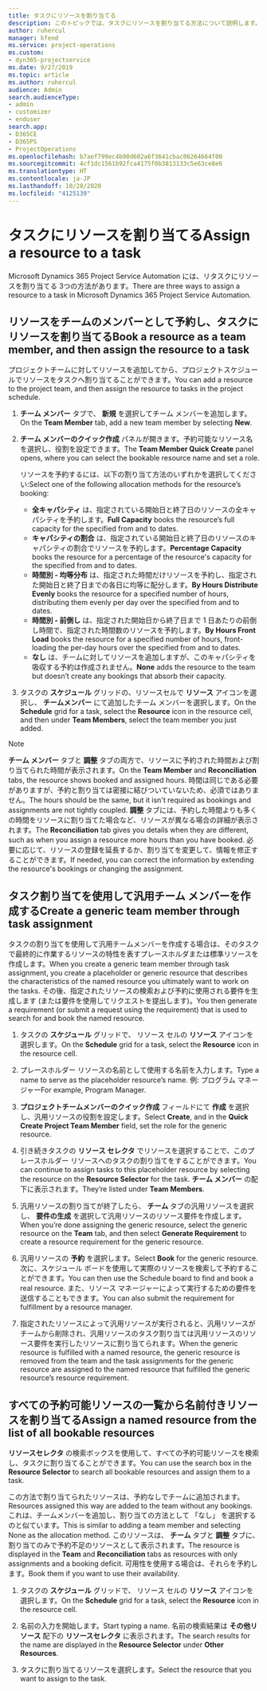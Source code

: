 ```yaml
---
title: タスクにリソースを割り当てる
description: このトピックでは、タスクにリソースを割り当てる方法について説明します。
author: ruhercul
manager: kfend
ms.service: project-operations
ms.custom:
- dyn365-projectservice
ms.date: 9/27/2019
ms.topic: article
ms.author: ruhercul
audience: Admin
search.audienceType:
- admin
- customizer
- enduser
search.app:
- D365CE
- D365PS
- ProjectOperations
ms.openlocfilehash: b7aef799ec4b90d602a6f3641cbac06264664f00
ms.sourcegitcommit: 4cf1dc1561b92fca4175f0b3813133c5e63ce8e6
ms.translationtype: HT
ms.contentlocale: ja-JP
ms.lasthandoff: 10/28/2020
ms.locfileid: "4125139"
---
```

# <a name="assign-a-resource-to-a-task"></a><span data-ttu-id="ddf6f-103">タスクにリソースを割り当てる</span><span class="sxs-lookup"><span data-stu-id="ddf6f-103">Assign a resource to a task</span></span>

<span data-ttu-id="ddf6f-104">Microsoft Dynamics 365 Project Service Automation には、リタスクにリソースを割り当てる 3つの方法があります。</span><span class="sxs-lookup"><span data-stu-id="ddf6f-104">There are three ways to assign a resource to a task in Microsoft Dynamics 365 Project Service Automation.</span></span>

## <a name="book-a-resource-as-a-team-member-and-then-assign-the-resource-to-a-task"></a><span data-ttu-id="ddf6f-105">リソースをチームのメンバーとして予約し、タスクにリソースを割り当てる</span><span class="sxs-lookup"><span data-stu-id="ddf6f-105">Book a resource as a team member, and then assign the resource to a task</span></span>

<span data-ttu-id="ddf6f-106">プロジェクトチームに対してリソースを追加してから、プロジェクトスケジュールでリソースをタスクへ割り当てることができます。</span><span class="sxs-lookup"><span data-stu-id="ddf6f-106">You can add a resource to the project team, and then assign the resource to tasks in the project schedule.</span></span>

1. <span data-ttu-id="ddf6f-107">**チーム メンバー** タブで、 **新規** を選択してチーム メンバーを追加します。</span><span class="sxs-lookup"><span data-stu-id="ddf6f-107">On the **Team Member** tab, add a new team member by selecting **New**.</span></span> 

2. <span data-ttu-id="ddf6f-108">**チーム メンバーのクイック作成** パネルが開きます。予約可能なリソース名を選択し、役割を設定できます。</span><span class="sxs-lookup"><span data-stu-id="ddf6f-108">The **Team Member Quick Create** panel opens, where you can select the bookable resource name and set a role.</span></span> 

    <span data-ttu-id="ddf6f-109">リソースを予約するには、以下の割り当て方法のいずれかを選択してください:</span><span class="sxs-lookup"><span data-stu-id="ddf6f-109">Select one of the following allocation methods for the resource’s booking:</span></span>

    - <span data-ttu-id="ddf6f-110">**全キャパシティ** は、指定されている開始日と終了日のリソースの全キャパシティを予約します。</span><span class="sxs-lookup"><span data-stu-id="ddf6f-110">**Full Capacity** books the resource’s full capacity for the specified from and to dates.</span></span>
    - <span data-ttu-id="ddf6f-111">**キャパシティの割合** は、指定されている開始日と終了日のリソースのキャパシティの割合でリソースを予約します。</span><span class="sxs-lookup"><span data-stu-id="ddf6f-111">**Percentage Capacity** books the resource for a percentage of the resource's capacity for the specified from and to dates.</span></span>
    - <span data-ttu-id="ddf6f-112">**時間別 - 均等分布** は、指定された時間だけリソースを予約し、指定された開始日と終了日までの各日に均等に配分します。</span><span class="sxs-lookup"><span data-stu-id="ddf6f-112">**By Hours Distribute Evenly** books the resource for a specified number of hours, distributing them evenly per day over the specified from and to dates.</span></span>
    - <span data-ttu-id="ddf6f-113">**時間別 - 前倒し** は、指定された開始日から終了日まで 1 日あたりの前倒し時間で、指定された時間数のリソースを予約します。</span><span class="sxs-lookup"><span data-stu-id="ddf6f-113">**By Hours Front Load** books the resource for a specified number of hours, front-loading the per-day hours over the specified from and to dates.</span></span>
    - <span data-ttu-id="ddf6f-114">**なし** は、チームに対してリソースを追加しますが、このキャパシティを吸収する予約は作成されません。</span><span class="sxs-lookup"><span data-stu-id="ddf6f-114">**None** adds the resource to the team but doesn’t create any bookings that absorb their capacity.</span></span>

3. <span data-ttu-id="ddf6f-115">タスクの **スケジュール** グリッドの、リソースセルで **リソース** アイコンを選択し、 **チームメンバー** にて追加したチーム メンバーを選択します。</span><span class="sxs-lookup"><span data-stu-id="ddf6f-115">On the **Schedule** grid for a task, select the **Resource** icon in the resource cell, and then under **Team Members**, select the team member you just added.</span></span> 

> [!NOTE]
> <span data-ttu-id="ddf6f-116">**チーム メンバー** タブと **調整** タブの両方で、リソースに予約された時間および割り当てられた時間が表示されます。</span><span class="sxs-lookup"><span data-stu-id="ddf6f-116">On the **Team Member** and **Reconciliation** tabs, the resource shows booked and assigned hours.</span></span> <span data-ttu-id="ddf6f-117">時間は同じである必要がありますが、予約と割り当ては密接に結びついていないため、必須ではありません。</span><span class="sxs-lookup"><span data-stu-id="ddf6f-117">The hours should be the same, but it isn't required as bookings and assignments are not tightly coupled.</span></span> <span data-ttu-id="ddf6f-118">**調整** タブには、予約した時間よりも多くの時間をリソースに割り当てた場合など、リソースが異なる場合の詳細が表示されます。</span><span class="sxs-lookup"><span data-stu-id="ddf6f-118">The **Reconciliation** tab gives you details when they are different, such as when you assign a resource more hours than you have booked.</span></span> <span data-ttu-id="ddf6f-119">必要に応じて、リソースの登録を延長するか、割り当てを変更して、情報を修正することができます。</span><span class="sxs-lookup"><span data-stu-id="ddf6f-119">If needed, you can correct the information by extending the resource's bookings or changing the assignment.</span></span>

## <a name="create-a-generic-team-member-through-task-assignment"></a><span data-ttu-id="ddf6f-120">タスク割り当てを使用して汎用チーム メンバーを作成する</span><span class="sxs-lookup"><span data-stu-id="ddf6f-120">Create a generic team member through task assignment</span></span>

<span data-ttu-id="ddf6f-121">タスクの割り当てを使用して汎用チームメンバーを作成する場合は、そのタスクで最終的に作業するリソースの特性を表すプレースホルダまたは標準リソースを作成します。</span><span class="sxs-lookup"><span data-stu-id="ddf6f-121">When you create a generic team member through task assignment, you create a placeholder or generic resource that describes the characteristics of the named resource you ultimately want to work on the tasks.</span></span> <span data-ttu-id="ddf6f-122">その後、指定されたリソースの検索および予約に使用される要件を生成します (または要件を使用してリクエストを提出します)。</span><span class="sxs-lookup"><span data-stu-id="ddf6f-122">You then generate a requirement (or submit a request using the requirement) that is used to search for and book the named resource.</span></span>

1. <span data-ttu-id="ddf6f-123">タスクの **スケジュール** グリッドで、 リソース セルの **リソース** アイコンを選択します。</span><span class="sxs-lookup"><span data-stu-id="ddf6f-123">On the **Schedule** grid for a task, select the **Resource** icon in the resource cell.</span></span>

2. <span data-ttu-id="ddf6f-124">プレースホルダー リソースの名前として使用する名前を入力します。</span><span class="sxs-lookup"><span data-stu-id="ddf6f-124">Type a name to serve as the placeholder resource’s name.</span></span> <span data-ttu-id="ddf6f-125">例: プログラム マネージャー</span><span class="sxs-lookup"><span data-stu-id="ddf6f-125">For example, Program Manager.</span></span>

3. <span data-ttu-id="ddf6f-126">**プロジェクトチームメンバーのクイック作成** フィールドにて **作成** を選択し、汎用リソースの役割を設定します。</span><span class="sxs-lookup"><span data-stu-id="ddf6f-126">Select **Create**, and in the **Quick Create Project Team Member** field, set the role for the generic resource.</span></span>

4. <span data-ttu-id="ddf6f-127">引き続きタスクの **リソース セレクタ** でリソースを選択することで、このプレースホルダー リソースへのタスクの割り当てをすることができます。</span><span class="sxs-lookup"><span data-stu-id="ddf6f-127">You can continue to assign tasks to this placeholder resource by selecting the resource on the **Resource Selector** for the task.</span></span> <span data-ttu-id="ddf6f-128">**チーム メンバー** の配下に表示されます。</span><span class="sxs-lookup"><span data-stu-id="ddf6f-128">They’re listed under **Team Members**.</span></span>

5. <span data-ttu-id="ddf6f-129">汎用リソースの割り当てが終了したら、 **チーム** タブの汎用リソースを選択し、 **要件の生成** を選択して汎用リソースのリソース要件を作成します。</span><span class="sxs-lookup"><span data-stu-id="ddf6f-129">When you’re done assigning the generic resource, select the generic resource on the **Team** tab, and then select **Generate Requirement** to create a resource requirement for the generic resource.</span></span>

6. <span data-ttu-id="ddf6f-130">汎用リソースの **予約** を選択します。</span><span class="sxs-lookup"><span data-stu-id="ddf6f-130">Select **Book** for the generic resource.</span></span> <span data-ttu-id="ddf6f-131">次に、スケジュール ボードを使用して実際のリソースを検索して予約することができます。</span><span class="sxs-lookup"><span data-stu-id="ddf6f-131">You can then use the Schedule board to find and book a real resource.</span></span> <span data-ttu-id="ddf6f-132">また、リソース マネージャーによって実行するための要件を送信することもできます。</span><span class="sxs-lookup"><span data-stu-id="ddf6f-132">You can also submit the requirement for fulfillment by a resource manager.</span></span>

7. <span data-ttu-id="ddf6f-133">指定されたリソースによって汎用リソースが実行されると、汎用リソースがチームから削除され、汎用リソースのタスク割り当ては汎用リソースのリソース要件を実行したリソースに割り当てられます。</span><span class="sxs-lookup"><span data-stu-id="ddf6f-133">When the generic resource is fulfilled with a named resource, the generic resource is removed from the team and the task assignments for the generic resource are assigned to the named resource that fulfilled the generic resource’s resource requirement.</span></span>

## <a name="assign-a-named-resource-from-the-list-of-all-bookable-resources"></a><span data-ttu-id="ddf6f-134">すべての予約可能リソースの一覧から名前付きリソースを割り当てる</span><span class="sxs-lookup"><span data-stu-id="ddf6f-134">Assign a named resource from the list of all bookable resources</span></span>

<span data-ttu-id="ddf6f-135">**リソースセレクタ** の検索ボックスを使用して、すべての予約可能リソースを検索し、タスクに割り当てることができます。</span><span class="sxs-lookup"><span data-stu-id="ddf6f-135">You can use the search box in the **Resource Selector** to search all bookable resources and assign them to a task.</span></span>

<span data-ttu-id="ddf6f-136">この方法で割り当てられたリソースは、予約なしでチームに追加されます。</span><span class="sxs-lookup"><span data-stu-id="ddf6f-136">Resources assigned this way are added to the team without any bookings.</span></span> <span data-ttu-id="ddf6f-137">これは、チームメンバーを追加し、割り当ての方法として 「なし」 を選択するのと似ています。</span><span class="sxs-lookup"><span data-stu-id="ddf6f-137">This is similar to adding a team member and selecting None as the allocation method.</span></span> <span data-ttu-id="ddf6f-138">このリソースは、 **チーム** タブと **調整** タブに、割り当てのみで予約不足のリソースとして表示されます。</span><span class="sxs-lookup"><span data-stu-id="ddf6f-138">The resource is displayed in the **Team** and **Reconciliation** tabs as resources with only assignments and a booking deficit.</span></span> <span data-ttu-id="ddf6f-139">可用性を使用する場合は、それらを予約します。</span><span class="sxs-lookup"><span data-stu-id="ddf6f-139">Book them if you want to use their availability.</span></span>

1. <span data-ttu-id="ddf6f-140">タスクの **スケジュール** グリッドで、 リソース セルの **リソース** アイコンを選択します。</span><span class="sxs-lookup"><span data-stu-id="ddf6f-140">On the **Schedule** grid for a task, select the **Resource** icon in the resource cell.</span></span>

2. <span data-ttu-id="ddf6f-141">名前の入力を開始します。</span><span class="sxs-lookup"><span data-stu-id="ddf6f-141">Start typing a name.</span></span> <span data-ttu-id="ddf6f-142">名前の検索結果は **その他リソース** 配下の **リソースセレクタ** に表示されます。</span><span class="sxs-lookup"><span data-stu-id="ddf6f-142">The search results for the name are displayed in the **Resource Selector** under **Other Resources**.</span></span>

3. <span data-ttu-id="ddf6f-143">タスクに割り当てるリソースを選択します。</span><span class="sxs-lookup"><span data-stu-id="ddf6f-143">Select the resource that you want to assign to the task.</span></span>

